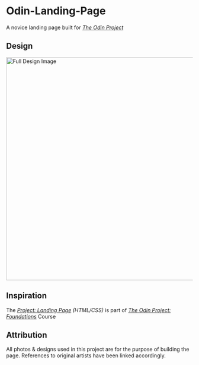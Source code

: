 # Odin-Landing-Page
A novice landing page built for _[The Odin Project](https://www.theodinproject.com/about)_

## Design
<img src="https://cdn.statically.io/gh/TheOdinProject/curriculum/81a5d553f4073e593d23a6ab00d50eef8620796d/foundations/html_css/project/imgs/01.png" alt="Full Design Image" height=600px>

## Inspiration
The _[Project: Landing Page](https://www.theodinproject.com/lessons/foundations-landing-page) (HTML/CSS)_ is part of _[The Odin Project: Foundations](https://www.theodinproject.com/paths/foundations/courses/foundations)_ Course

## Attribution
All photos & designs used in this project are for the purpose of building the page. References to original artists have been linked accordingly.